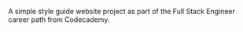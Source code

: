 A simple style guide website project as part of the Full Stack Engineer career path from Codecademy.